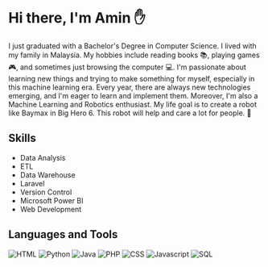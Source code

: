  <h1>Hi there, I'm Amin &#9995</h1>
    <p>I just graduated with a Bachelor's Degree in Computer Science. I lived with my family in Malaysia. My hobbies include reading books 📚, playing games 🎮, and sometimes just browsing the computer 💻. I'm passionate about learning new things and trying to make something for myself, especially in this machine learning era. Every year, there are always new technologies emerging, and I'm eager to learn and implement them. Moreover, I'm also a Machine Learning and Robotics enthusiast. My life goal is to create a robot like Baymax in Big Hero 6. This robot will help and care a lot for people. 🤖</p>

## Skills
- Data Analysis
- ETL
- Data Warehouse
- Laravel
- Version Control
- Microsoft Power BI
- Web Development

## Languages and Tools
<p>
  <img alt="HTML" src="https://img.shields.io/badge/-HTML5-000000?style=flat-square&logo=html5&logoColor=white" />
  <img alt="Python" src="https://img.shields.io/badge/-Python-000000?style=flat-square&logo=python&logoColor=white" />
  <img alt="Java" src="https://img.shields.io/badge/-Java-000000?style=flat-square&logo=java&logoColor=white" />
  <img alt="PHP" src="https://img.shields.io/badge/-PHP-000000?style=flat-square&logo=php&logoColor=white" />
  <img alt="CSS" src="https://img.shields.io/badge/-CSS-000000?style=flat-square&logo=css&logoColor=white" />
  <img alt="Javascript" src="https://img.shields.io/badge/-JavaScript-000000?style=flat-square&logo=javascript&logoColor=white" />
  <img alt="SQL" src="https://img.shields.io/badge/-SQL-000000?style=flat-square&logo=sql&logoColor=white" />
</p>


<!--
**zekth13/zekth13** is a ✨ _special_ ✨ repository because its `README.md` (this file) appears on your GitHub profile.

Here are some ideas to get you started:

- 🔭 I’m currently working on ...
- 🌱 I’m currently learning ...
- 👯 I’m looking to collaborate on ...
- 🤔 I’m looking for help with ...
- 💬 Ask me about ...
- 📫 How to reach me: ...
- 😄 Pronouns: ...
- ⚡ Fun fact: ...
-->
